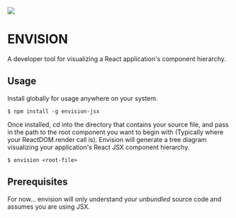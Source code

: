 ![](http://g.recordit.co/UlpyxauWPB.gif)

# ENVISION 

A developer tool for visualizing a React application's component hierarchy.

## Usage

Install globally for usage anywhere on your system.

    $ npm install -g envision-jsx
  
Once installed, cd into the directory that contains your source file, and pass in the path to the root component you want to begin with (Typically where your ReactDOM.render call is). Envision will generate a tree diagram visualizing your application's React JSX component hierarchy.

    $ envision <root-file>

## Prerequisites

For now... envision will only understand your *unbundled* source code and assumes you are using JSX. 

